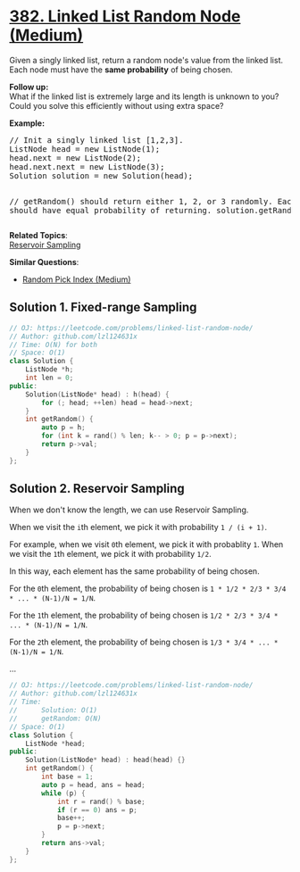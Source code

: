 # [382. Linked List Random Node (Medium)](https://leetcode.com/problems/linked-list-random-node/)

<p>Given a singly linked list, return a random node's value from the linked list. Each node must have the <b>same probability</b> of being chosen.</p>

<p><b>Follow up:</b><br>
What if the linked list is extremely large and its length is unknown to you? Could you solve this efficiently without using extra space?
</p>

<p><b>Example:</b>
</p><pre>// Init a singly linked list [1,2,3].
ListNode head = new ListNode(1);
head.next = new ListNode(2);
head.next.next = new ListNode(3);
Solution solution = new Solution(head);

// getRandom() should return either 1, 2, or 3 randomly. Each element should have equal probability of returning.
solution.getRandom();
</pre>
<p></p>

**Related Topics**:  
[Reservoir Sampling](https://leetcode.com/tag/reservoir-sampling/)

**Similar Questions**:
* [Random Pick Index (Medium)](https://leetcode.com/problems/random-pick-index/)

## Solution 1. Fixed-range Sampling

```cpp
// OJ: https://leetcode.com/problems/linked-list-random-node/
// Author: github.com/lzl124631x
// Time: O(N) for both
// Space: O(1)
class Solution {
    ListNode *h;
    int len = 0;
public:
    Solution(ListNode* head) : h(head) {
        for (; head; ++len) head = head->next;
    }
    int getRandom() {
        auto p = h;
        for (int k = rand() % len; k-- > 0; p = p->next);
        return p->val;
    }
};
```

## Solution 2. Reservoir Sampling

When we don't know the length, we can use Reservoir Sampling.

When we visit the `i`th element, we pick it with probability `1 / (i + 1)`.

For example, when we visit `0`th element, we pick it with probablity `1`. When we visit the `1`th element, we pick it with probability `1/2`.

In this way, each element has the same probability of being chosen.

For the `0`th element, the probability of being chosen is `1 * 1/2 * 2/3 * 3/4 * ... * (N-1)/N = 1/N`.

For the `1`th element, the probability of being chosen is `1/2 * 2/3 * 3/4 * ... * (N-1)/N = 1/N`.

For the `2`th element, the probability of being chosen is `1/3 * 3/4 * ... * (N-1)/N = 1/N`.

...

```cpp
// OJ: https://leetcode.com/problems/linked-list-random-node/
// Author: github.com/lzl124631x
// Time:
//      Solution: O(1)
//      getRandom: O(N)
// Space: O(1)
class Solution {
    ListNode *head;
public:
    Solution(ListNode* head) : head(head) {}
    int getRandom() {
        int base = 1;
        auto p = head, ans = head;
        while (p) {
            int r = rand() % base;
            if (r == 0) ans = p;
            base++;
            p = p->next;
        }
        return ans->val;
    }
};
```